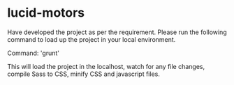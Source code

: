 # lucid-motors

Have developed the project as per the requirement. Please run the following command to load up the project in your local environment.

Command: 'grunt'

This will load the project in the localhost, watch for any file changes, compile Sass to CSS, minify CSS and javascript files.
